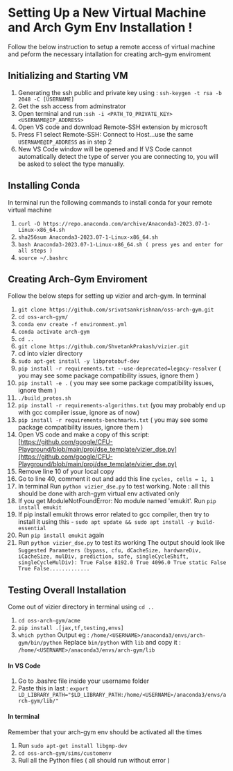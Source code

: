# Setting Up a New Virtual Machine and Arch Gym Env Installation !

Follow the below instruction to setup a remote access of virtual machine and peform the necessary intallation for creating arch-gym enviroment


## Initializing and Starting VM
1. Generating the ssh public and private key using : `ssh-keygen -t rsa -b 2048 -C [USERNAME]`
2. Get the ssh access from adminstrator
3. Open terminal and run :`ssh -i <PATH_TO_PRIVATE_KEY> <USERNAME@IP_ADDRESS>`
4. Open VS code and download Remote-SSH extension by microsoft
5. Press F1 select Remote-SSH: Connect to Host...use the same `USERNAME@IP_ADDRESS` as in step 2
6. New VS Code window will be opened and If VS Code cannot automatically detect the type of server you are connecting to, you will be asked to select the type manually. 

## Installing Conda
In terminal run the following commands to install conda for your remote virtual machine
1. `curl -O https://repo.anaconda.com/archive/Anaconda3-2023.07-1-Linux-x86_64.sh`
2. `sha256sum Anaconda3-2023.07-1-Linux-x86_64.sh`
3. `bash Anaconda3-2023.07-1-Linux-x86_64.sh ( press yes and enter for all steps )`
4. `source ~/.bashrc`


## Creating Arch-Gym Enviroment
Follow the below steps for setting up vizier and arch-gym. In terminal 
1. `git clone https://github.com/srivatsankrishnan/oss-arch-gym.git`
2. `cd oss-arch-gym/`
3. `conda env create -f environment.yml`
4. `conda activate arch-gym`
5. `cd ..`
6. `git clone https://github.com/ShvetankPrakash/vizier.git`
7. cd into vizier directory
8. `sudo apt-get install -y libprotobuf-dev`
9. `pip install -r requirements.txt --use-deprecated=legacy-resolver` ( you may see some package compatibility issues, ignore them )
10. `pip install -e .` ( you may see some package compatibility issues, ignore them )
11. `./build_protos.sh`
12. `pip install -r requirements-algorithms.txt` (you may probably end up with gcc compiler issue, ignore as of now)
13. `pip install -r requirements-benchmarks.txt` ( you may see some package compatibility issues, ignore them )
14. Open VS code and make a copy of this script:  [https://github.com/google/CFU-Playground/blob/main/proj/dse_template/vizier_dse.py](https://github.com/google/CFU-Playground/blob/main/proj/dse_template/vizier_dse.py)
15. Remove line 10 of your local copy
16. Go to line 40, comment it out and add this line `cycles, cells = 1, 1`
17.  In terminal Run `python vizier_dse.py` to test working. Note : all this should be done with arch-gym virtual env activated only
18. If you get ModuleNotFoundError: No module named 'emukit'. Run `pip install emukit`
19. If pip install emukit throws error related to gcc compiler, then try to install it using this -  `sudo apt update && sudo apt install -y build-essential`
20. Run `pip install emukit` again 
21.  Run `python vizier_dse.py` to test its working
The output should look like 
`Suggested Parameters (bypass, cfu, dCacheSize, hardwareDiv, iCacheSize, mulDiv, prediction, safe, singleCycleShift, singleCycleMulDiv): True False 8192.0 True 4096.0 True static False True False.............`


## Testing Overall Installation

Come out of vizier directory in terminal using `cd ..`

1. `cd oss-arch-gym/acme`
2. `pip install .[jax,tf,testing,envs]`
3. `which python`
	Output eg : `/home/<USERNAME>/anaconda3/envs/arch-gym/bin/python`
	Replace `bin/python` with `lib` and copy it : `/home/<USERNAME>/anaconda3/envs/arch-gym/lib`
####  In VS Code
1. Go to .bashrc file inside your username folder
2. Paste this in last : 	`export LD_LIBRARY_PATH="$LD_LIBRARY_PATH:/home/<USERNAME>/anaconda3/envs/arch-gym/lib/"`

#### In terminal
Remember that your arch-gym env should be activated all the times
1. Run  `sudo apt-get install libgmp-dev`
2. `cd oss-arch-gym/sims/customenv`
3. Rull all the Python files ( all should run without error )